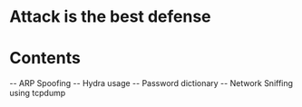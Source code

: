 # Attack is the best defense

# Contents

-- ARP Spoofing
-- Hydra usage
-- Password dictionary
-- Network Sniffing using tcpdump
